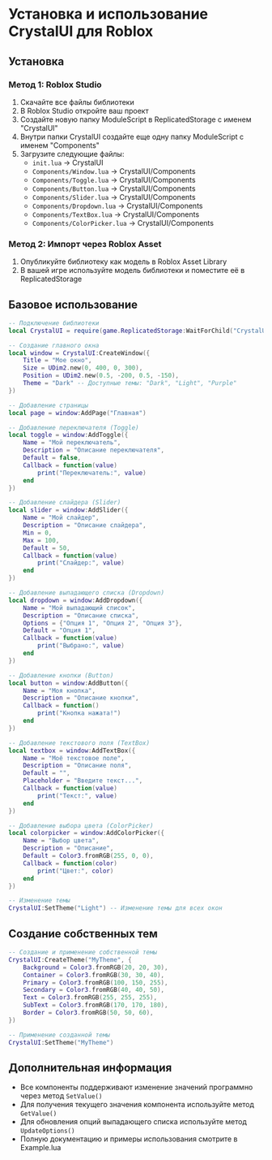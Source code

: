 # Установка и использование CrystalUI для Roblox

## Установка

### Метод 1: Roblox Studio

1. Скачайте все файлы библиотеки
2. В Roblox Studio откройте ваш проект
3. Создайте новую папку ModuleScript в ReplicatedStorage с именем "CrystalUI"
4. Внутри папки CrystalUI создайте еще одну папку ModuleScript с именем "Components"
5. Загрузите следующие файлы:
   - `init.lua` -> CrystalUI
   - `Components/Window.lua` -> CrystalUI/Components
   - `Components/Toggle.lua` -> CrystalUI/Components
   - `Components/Button.lua` -> CrystalUI/Components
   - `Components/Slider.lua` -> CrystalUI/Components
   - `Components/Dropdown.lua` -> CrystalUI/Components
   - `Components/TextBox.lua` -> CrystalUI/Components
   - `Components/ColorPicker.lua` -> CrystalUI/Components

### Метод 2: Импорт через Roblox Asset

1. Опубликуйте библиотеку как модель в Roblox Asset Library
2. В вашей игре используйте модель библиотеки и поместите её в ReplicatedStorage

## Базовое использование

```lua
-- Подключение библиотеки
local CrystalUI = require(game.ReplicatedStorage:WaitForChild("CrystalUI"))

-- Создание главного окна
local window = CrystalUI:CreateWindow({
    Title = "Мое окно",
    Size = UDim2.new(0, 400, 0, 300),
    Position = UDim2.new(0.5, -200, 0.5, -150),
    Theme = "Dark" -- Доступные темы: "Dark", "Light", "Purple"
})

-- Добавление страницы
local page = window:AddPage("Главная")

-- Добавление переключателя (Toggle)
local toggle = window:AddToggle({
    Name = "Мой переключатель",
    Description = "Описание переключателя",
    Default = false,
    Callback = function(value)
        print("Переключатель:", value)
    end
})

-- Добавление слайдера (Slider)
local slider = window:AddSlider({
    Name = "Мой слайдер",
    Description = "Описание слайдера",
    Min = 0,
    Max = 100,
    Default = 50,
    Callback = function(value)
        print("Слайдер:", value)
    end
})

-- Добавление выпадающего списка (Dropdown)
local dropdown = window:AddDropdown({
    Name = "Мой выпадающий список",
    Description = "Описание списка",
    Options = {"Опция 1", "Опция 2", "Опция 3"},
    Default = "Опция 1",
    Callback = function(value)
        print("Выбрано:", value)
    end
})

-- Добавление кнопки (Button)
local button = window:AddButton({
    Name = "Моя кнопка",
    Description = "Описание кнопки",
    Callback = function()
        print("Кнопка нажата!")
    end
})

-- Добавление текстового поля (TextBox)
local textbox = window:AddTextBox({
    Name = "Моё текстовое поле",
    Description = "Описание поля",
    Default = "",
    Placeholder = "Введите текст...",
    Callback = function(value)
        print("Текст:", value)
    end
})

-- Добавление выбора цвета (ColorPicker)
local colorpicker = window:AddColorPicker({
    Name = "Выбор цвета",
    Description = "Описание",
    Default = Color3.fromRGB(255, 0, 0),
    Callback = function(color)
        print("Цвет:", color)
    end
})

-- Изменение темы
CrystalUI:SetTheme("Light") -- Изменение темы для всех окон
```

## Создание собственных тем

```lua
-- Создание и применение собственной темы
CrystalUI:CreateTheme("MyTheme", {
    Background = Color3.fromRGB(20, 20, 30),
    Container = Color3.fromRGB(30, 30, 40),
    Primary = Color3.fromRGB(100, 150, 255),
    Secondary = Color3.fromRGB(40, 40, 50),
    Text = Color3.fromRGB(255, 255, 255),
    SubText = Color3.fromRGB(170, 170, 180),
    Border = Color3.fromRGB(50, 50, 60),
})

-- Применение созданной темы
CrystalUI:SetTheme("MyTheme")
```

## Дополнительная информация

- Все компоненты поддерживают изменение значений программно через метод `SetValue()`
- Для получения текущего значения компонента используйте метод `GetValue()`
- Для обновления опций выпадающего списка используйте метод `UpdateOptions()`
- Полную документацию и примеры использования смотрите в Example.lua 